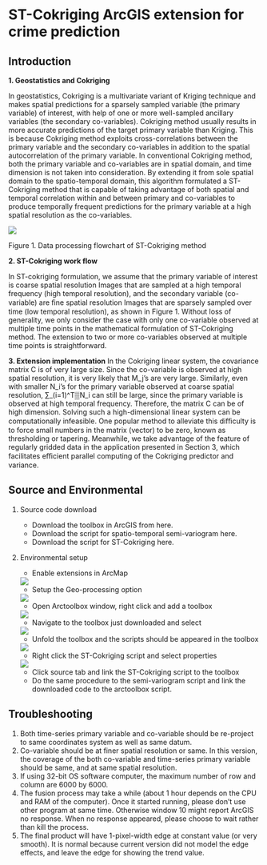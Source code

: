 # ST-Cokriging ArcGIS extension for crime prediction


## Introduction
**1. Geostatistics and Cokriging**

In geostatistics, Cokriging is a multivariate variant of Kriging technique and makes spatial predictions for a sparsely sampled variable (the primary variable) of interest, with help of one or more well-sampled ancillary variables (the secondary co-variables). Cokriging method usually results in more accurate predictions of the target primary variable than Kriging. This is because Cokriging method exploits cross-correlations between the primary variable and the secondary co-variables in addition to the spatial autocorrelation of the primary variable.
In conventional Cokriging method, both the primary variable and co-variables are in spatial domain, and time dimension is not taken into consideration. By extending it from sole spatial domain to the spatio-temporal domain, this algorithm formulated a ST-Cokriging method that is capable of taking advantage of both spatial and temporal correlation within and between primary and co-variables to produce temporally frequent predictions for the primary variable at a high spatial resolution as the co-variables.

<img src="/Images/fg1.png">

Figure 1. Data processing flowchart of ST-Cokriging method 

**2.	ST-Cokriging work flow**

In ST-cokriging formulation, we assume that the primary variable of interest is coarse spatial resolution Images that are sampled at a high temporal frequency (high temporal resolution), and the secondary variable (co-variable) are ﬁne spatial resolution Images that are sparsely sampled over time (low temporal resolution), as shown in Figure 1. Without loss of generality, we only consider the case with only one co-variable observed at multiple time points in the mathematical formulation of ST-Cokriging method. The extension to two or more co-variables observed at multiple time points is straightforward.

**3.	Extension implementation**
In the Cokriging linear system, the covariance matrix C is of very large size. Since the co-variable is observed at high spatial resolution, it is very likely that M_j’s are very large. Similarly, even with smaller N_i’s for the primary variable observed at coarse spatial resolution, ∑_(i=1)^T▒N_i  can still be large, since the primary variable is observed at high temporal frequency. Therefore, the matrix C can be of high dimension. Solving such a high-dimensional linear system can be computationally infeasible. One popular method to alleviate this diﬃculty is to force small numbers in the matrix (vector) to be zero, known as thresholding or tapering. Meanwhile, we take advantage of the feature of regularly gridded data in the application presented in Section 3, which facilitates eﬃcient parallel computing of the Cokriging predictor and variance.

## Source and Environmental 

1.	Source code download
	- Download the toolbox in ArcGIS from here.
	- Download the script for spatio-temporal semi-variogram here.
	- Download the script for ST-Cokriging here.
2.	Environmental setup
	- Enable extensions in ArcMap
	
	<img src="/Images/fg2.png">
	
	- Setup the Geo-processing option
	
	<img src="/Images/fg3.png">
	
	- Open Arctoolbox window, right click and add a toolbox
	
	<img src="/Images/fg4.png">
	
	- Navigate to the toolbox just downloaded and select
	
	<img src="/Images/fg5.png">
	
	- Unfold the toolbox and the scripts should be appeared in the toolbox
	
	<img src="/Images/fg6.png">
	
	- Right click the ST-Cokriging script and select properties
	
	<img src="/Images/fg7.png">
	
	- Click source tab and link the ST-Cokriging script to the toolbox
	- Do the same procedure to the semi-variogram script and link the downloaded code to the arctoolbox script.
	
## Troubleshooting
1. Both time-series primary variable and co-variable should be re-project to same coordinates system as well as same datum.
2. Co-variable should be at finer spatial resolution or same. In this version, the coverage of the both co-variable and time-series primary variable should be same, and at same spatial resolution.
3. If using 32-bit OS software computer, the maximum number of row and column are 6000 by 6000.
4. The fusion process may take a while (about 1 hour depends on the CPU and RAM of the computer). Once it started running, please don’t use other program at same time. Otherwise window 10 might report ArcGIS no response. When no response appeared, please choose to wait rather than kill the process.
5. The final product will have 1-pixel-width edge at constant value (or very smooth). It is normal because current version did not model the edge effects, and leave the edge for showing the trend value.


